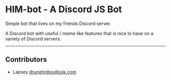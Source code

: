 # HIM-bot - A Discord JS Bot

Simple bot that lives on my friends Discord server. 

A Discord bot with useful / meme like features that is nice to have on a variety of Discord servers.

--- 

## Contributors

- Lapsey <drunehr@outlook.com>